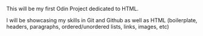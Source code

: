 This will be my first Odin Project dedicated to HTML.

I will be showcasing my skills in Git and Github as well as HTML (boilerplate, headers, paragraphs, ordered/unordered lists, links, images, etc)
